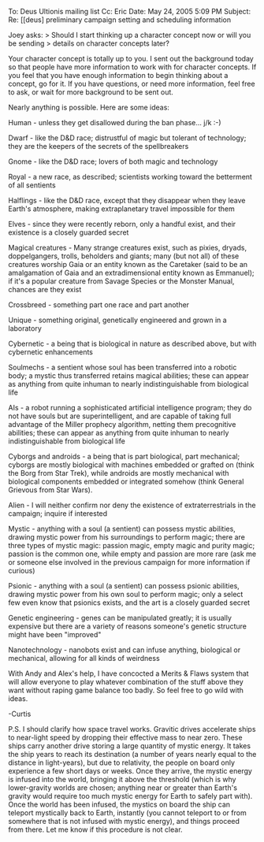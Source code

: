 To: Deus Ultionis mailing list
Cc: Eric
Date: May 24, 2005 5:09 PM
Subject: Re: [[deus] preliminary campaign setting and scheduling information

Joey asks:
&gt; Should I start thinking up a character concept now or will you be sending
&gt; details on character concepts later?

Your character concept is totally up to you. I sent out the background
today so that people have more information to work with for character
concepts. If you feel that you have enough information to begin
thinking about a concept, go for it. If you have questions, or need
more information, feel free to ask, or wait for more background to be
sent out.

Nearly anything is possible. Here are some ideas:

Human - unless they get disallowed during the ban phase... j/k :-)

Dwarf - like the D&amp;D race; distrustful of magic but tolerant of
technology; they are the keepers of the secrets of the spellbreakers

Gnome - like the D&amp;D race; lovers of both magic and technology

Royal - a new race, as described; scientists working toward the
betterment of all sentients

Halflings - like the D&amp;D race, except that they disappear when they
leave Earth's atmosphere, making extraplanetary travel impossible for
them

Elves - since they were recently reborn, only a handful exist, and
their existence is a closely guarded secret

Magical creatures - Many strange creatures exist, such as pixies,
dryads, doppelgangers, trolls, beholders and giants; many (but not
all) of these creatures worship Gaia or an entity known as the
Caretaker (said to be an amalgamation of Gaia and an extradimensional
entity known as Emmanuel); if it's a popular creature from Savage
Species or the Monster Manual, chances are they exist

Crossbreed - something part one race and part another

Unique - something original, genetically engineered and grown in a laboratory

Cybernetic - a being that is biological in nature as described above,
but with cybernetic enhancements

Soulmechs - a sentient whose soul has been transferred into a robotic
body; a mystic thus transferred retains magical abilities; these can
appear as anything from quite inhuman to nearly indistinguishable from
biological life

AIs - a robot running a sophisticated artificial intelligence program;
they do not have souls but are superintelligent, and are capable of
taking full advantage of the Miller prophecy algorithm, netting them
precognitive abilities; these can appear as anything from quite
inhuman to nearly indistinguishable from biological life

Cyborgs and androids - a being that is part biological, part
mechanical; cyborgs are mostly biological with machines embedded or
grafted on (think the Borg from Star Trek), while androids are mostly
mechanical with biological components embedded or integrated somehow
(think General Grievous from Star Wars).

Alien - I will neither confirm nor deny the existence of
extraterrestrials in the campaign; inquire if interested

Mystic - anything with a soul (a sentient) can possess mystic
abilities, drawing mystic power from his surroundings to perform
magic; there are three types of mystic magic: passion magic, empty
magic and purity magic; passion is the common one, while empty and
passion are more rare (ask me or someone else involved in the previous
campaign for more information if curious)

Psionic - anything with a soul (a sentient) can possess psionic
abilities, drawing mystic power from his own soul to perform magic;
only a select few even know that psionics exists, and the art is a
closely guarded secret

Genetic engineering - genes can be manipulated greatly; it is usually
expensive but there are a variety of reasons someone's genetic
structure might have been &quot;improved&quot;

Nanotechnology - nanobots exist and can infuse anything, biological or
mechanical, allowing for all kinds of weirdness

With Andy and Alex's help, I have concocted a Merits &amp; Flaws system
that will allow everyone to play whatever combination of the stuff
above they want without raping game balance too badly. So feel free to
go wild with ideas.

-Curtis

P.S. I should clarify how space travel works. Gravitic drives
accelerate ships to near-light speed by dropping their effective mass
to near zero. These ships carry another drive storing a large quantity
of mystic energy. It takes the ship years to reach its destination (a
number of years nearly equal to the distance in light-years), but due
to relativity, the people on board only experience a few short days or
weeks. Once they arrive, the mystic energy is infused into the world,
bringing it above the threshold (which is why lower-gravity worlds are
chosen; anything near or greater than Earth's gravity would require
too much mystic energy for Earth to safely part with). Once the world
has been infused, the mystics on board the ship can teleport
mystically back to Earth, instantly (you cannot teleport to or from
somewhere that is not infused with mystic energy), and things proceed
from there. Let me know if this procedure is not clear.
